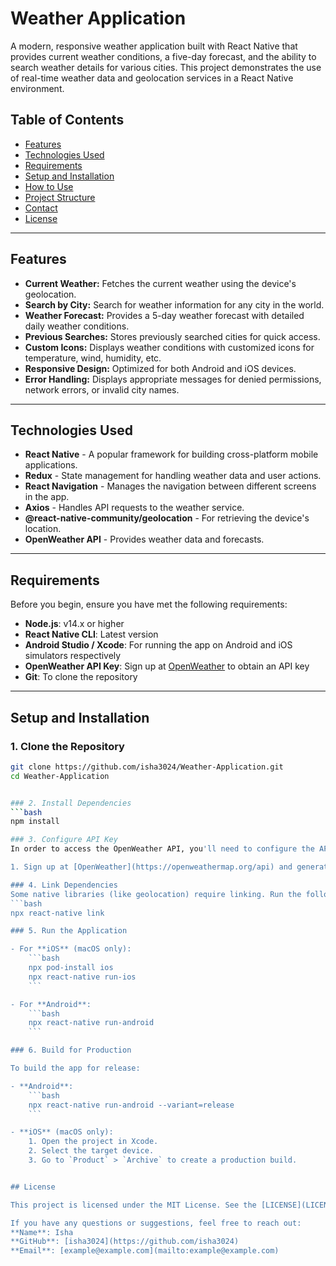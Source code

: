 # Weather Application

A modern, responsive weather application built with React Native that provides current weather conditions, a five-day forecast, and the ability to search weather details for various cities. This project demonstrates the use of real-time weather data and geolocation services in a React Native environment.

## Table of Contents
- [Features](#features)
- [Technologies Used](#technologies-used)
- [Requirements](#requirements)
- [Setup and Installation](#setup-and-installation)
- [How to Use](#how-to-use)
- [Project Structure](#project-structure)
- [Contact](#contact)
- [License](#license)

---

## Features

- **Current Weather:** Fetches the current weather using the device's geolocation.
- **Search by City:** Search for weather information for any city in the world.
- **Weather Forecast:** Provides a 5-day weather forecast with detailed daily weather conditions.
- **Previous Searches:** Stores previously searched cities for quick access.
- **Custom Icons:** Displays weather conditions with customized icons for temperature, wind, humidity, etc.
- **Responsive Design:** Optimized for both Android and iOS devices.
- **Error Handling:** Displays appropriate messages for denied permissions, network errors, or invalid city names.

---

## Technologies Used

- **React Native** - A popular framework for building cross-platform mobile applications.
- **Redux** - State management for handling weather data and user actions.
- **React Navigation** - Manages the navigation between different screens in the app.
- **Axios** - Handles API requests to the weather service.
- **@react-native-community/geolocation** - For retrieving the device's location.
- **OpenWeather API** - Provides weather data and forecasts.
  
---

## Requirements

Before you begin, ensure you have met the following requirements:

- **Node.js**: v14.x or higher
- **React Native CLI**: Latest version
- **Android Studio / Xcode**: For running the app on Android and iOS simulators respectively
- **OpenWeather API Key**: Sign up at [OpenWeather](https://openweathermap.org/api) to obtain an API key
- **Git**: To clone the repository

---

## Setup and Installation

### 1. Clone the Repository
```bash
git clone https://github.com/isha3024/Weather-Application.git
cd Weather-Application


### 2. Install Dependencies
```bash
npm install

### 3. Configure API Key
In order to access the OpenWeather API, you'll need to configure the API key.

1. Sign up at [OpenWeather](https://openweathermap.org/api) and generate an API key.

### 4. Link Dependencies
Some native libraries (like geolocation) require linking. Run the following command:
```bash
npx react-native link

### 5. Run the Application

- For **iOS** (macOS only):
    ```bash
    npx pod-install ios
    npx react-native run-ios
    ```

- For **Android**:
    ```bash
    npx react-native run-android
    ```

### 6. Build for Production

To build the app for release:

- **Android**:
    ```bash
    npx react-native run-android --variant=release
    ```

- **iOS** (macOS only):
    1. Open the project in Xcode.
    2. Select the target device.
    3. Go to `Product` > `Archive` to create a production build.


## License

This project is licensed under the MIT License. See the [LICENSE](LICENSE) file for details.

If you have any questions or suggestions, feel free to reach out:
**Name**: Isha  
**GitHub**: [isha3024](https://github.com/isha3024)  
**Email**: [example@example.com](mailto:example@example.com)
